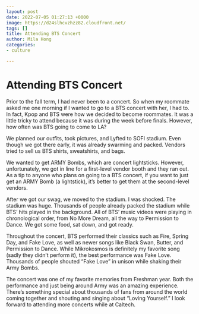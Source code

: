 ```yaml
---
layout: post
date: 2022-07-05 01:27:13 +0000
image: https://d24slhcvzhzz82.cloudfront.net/
tags: []
title: Attending BTS Concert
author: Mila Hong
categories:
- culture

---
```

# Attending BTS Concert

Prior to the fall term, I had never been to a concert. So when my roommate asked me one morning if I wanted to go to a BTS concert with her, I had to. In fact, Kpop and BTS were how we decided to become roommates. It was a little tricky to attend because it was during the week before finals. However, how often was BTS going to come to LA?

We planned our outfits, took pictures, and Lyfted to SOFI stadium. Even though we got there early, it was already swarming and packed. Vendors tried to sell us BTS shirts, sweatshirts, and bags.

We wanted to get ARMY Bombs, which are concert lightsticks. However, unfortunately, we got in line for a first-level vendor booth and they ran out. As a tip to anyone who plans on going to a BTS concert, if you want to just get an ARMY Bomb (a lightstick), it’s better to get them at the second-level vendors.

After we got our swag, we moved to the stadium. I was shocked. The stadium was huge. Thousands of people already packed the stadium while BTS’ hits played in the background. All of BTS’ music videos were playing in chronological order, from No More Dream, all the way to Permission to Dance. We got some food, sat down, and got ready.

Throughout the concert, BTS performed their classics such as Fire, Spring Day, and Fake Love, as well as newer songs like Black Swan, Butter, and Permission to Dance. While Mikrokosmos is definitely my favorite song (sadly they didn’t perform it), the best performance was Fake Love. Thousands of people shouted “Fake Love” in unison while shaking their Army Bombs.

The concert was one of my favorite memories from Freshman year. Both the performance and just being around Army was an amazing experience. There’s something special about thousands of fans from around the world coming together and shouting and singing about “Loving Yourself.” I look forward to attending more concerts while at Caltech.